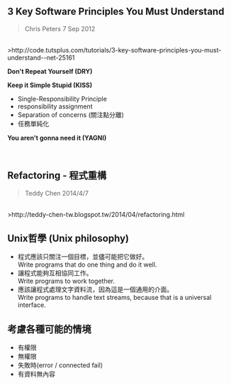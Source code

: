 ## 3 Key Software Principles You Must Understand
>Chris Peters 7 Sep 2012
<br />
>http://code.tutsplus.com/tutorials/3-key-software-principles-you-must-understand--net-25161

<b>Don't Repeat Yourself (DRY)</b>

<b>Keep it Simple Stupid (KISS)</b>
 * Single-Responsibility Principle
 * responsibility assignment
 * Separation of concerns (關注點分離)
 * 任務單純化

<b>You aren't gonna need it (YAGNI)</b>

<br />

## Refactoring - 程式重構
>Teddy Chen 2014/4/7
<br />
>http://teddy-chen-tw.blogspot.tw/2014/04/refactoring.html

<br />

## Unix哲學 (Unix philosophy)
 * 程式應該只關注一個目標，並儘可能把它做好。<br> Write programs that do one thing and do it well.
 * 讓程式能夠互相協同工作。<br> Write programs to work together.
 * 應該讓程式處理文字資料流，因為這是一個通用的介面。<br> Write programs to handle text streams, because that is a universal interface.
 
## 考慮各種可能的情境
* 有權限
* 無權限
* 失敗時(error / connected fail)
* 有資料無內容
